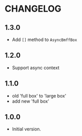 # CHANGELOG

## 1.3.0

- Add `[]` method to `AsyncBmffBox`

## 1.2.0

- Support async context

## 1.1.0

- old 'full box' to 'large box'
- add new 'full box'

## 1.0.0

- Initial version.
